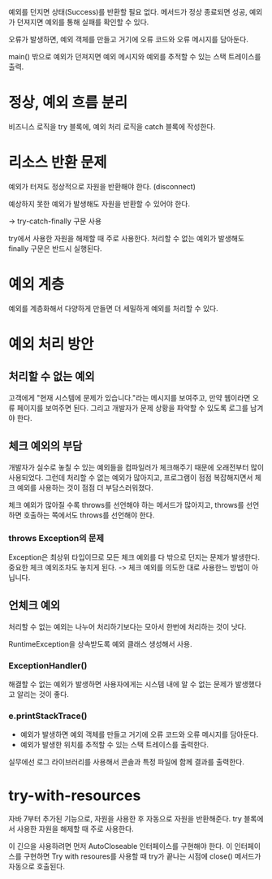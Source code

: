 예외를 던지면 상태(Success)를 반환할 필요 없다.
메서드가 정상 종료되면 성공, 예외가 던져지면 예외를 통해 실패를 확인할 수 있다.

오류가 발생하면, 예외 객체를 만들고 거기에 오류 코드와 오류 메시지를 담아둔다.

main() 밖으로 예외가 던져지면 예외 메시지와 예외를 추적할 수 있는 스택 트레이스를 출력.


# 정상, 예외 흐름 분리
비즈니스 로직을 try 블록에, 예외 처리 로직을 catch 블록에 작성한다.

# 리소스 반환 문제
예외가 터져도 정상적으로 자원을 반환해야 한다. (disconnect)

예상하지 못한 예외가 발생해도 자원을 반환할 수 있어야 한다.

-> try-catch-finally 구문 사용

try에서 사용한 자원을 해제할 때 주로 사용한다.
처리할 수 없는 예외가 발생해도 finally 구문은 반드시 실행된다.

# 예외 계층
예외를 계층화해서 다양하게 만들면 더 세밀하게 예외를 처리할 수 있다.

# 예외 처리 방안
## 처리할 수 없는 예외
고객에게 "현재 시스템에 문제가 있습니다."라는 메시지를 보여주고, 만약 웹이라면 오류 페이지를 보여주면 된다.
그리고 개발자가 문제 상황을 파악할 수 있도록 로그를 남겨야 한다.

## 체크 예외의 부담
개발자가 실수로 놓칠 수 있는 예외들을 컴파일러가 체크해주기 때문에 오래전부터 많이 사용되었다.
그런데 처리할 수 없는 예외가 많아지고, 프로그램이 점점 복잡해지면서 체크 예외를 사용하는 것이 점점 더 부담스러워졌다.

체크 예외가 많아질 수록 throws를 선언해야 하는 메서드가 많아지고, throws를 선언하면 호출하는 쪽에서도 throws를 선언해야 한다.

### throws Exception의 문제
Exception은 최상위 타입이므로 모든 체크 예외를 다 밖으로 던지는 문제가 발생한다.
중요한 체크 예외조차도 놓치게 된다.
-> 체크 예외를 의도한 대로 사용한느 방법이 아닙니다.

## 언체크 예외
처리할 수 없는 예외는 나누어 처리하기보다는 모아서 한번에 처리하는 것이 낫다.

RuntimeException을 상속받도록 예외 클래스 생성해서 사용.

### ExceptionHandler()
해결할 수 없는 예외가 발생하면 사용자에게는 시스템 내에 알 수 없는 문제가 발생했다고 알리는 것이 좋다.

### e.printStackTrace()
- 예외가 발생하면 예외 객체를 만들고 거기에 오류 코드와 오류 메시지를 담아둔다.
- 예외가 발생한 위치를 추적할 수 있는 스택 트레이스를 출력한다.

실무에선 로그 라이브러리를 사용해서 콘솔과 특정 파일에 함께 결과를 출력한다.

# try-with-resources
자바 7부터 추가된 기능으로, 자원을 사용한 후 자동으로 자원을 반환해준다.
try 블록에서 사용한 자원을 해제할 때 주로 사용한다.

이 긴으을 사용하려면 먼저 AutoCloseable 인터페이스를 구현해야 한다.
이 인터페이스를 구현하면 Try with resoures를 사용할 때 try가 끝나는 시점에 close() 메서드가 자동으로 호출된다.

